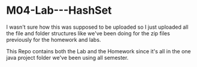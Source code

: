 # M04-Lab---HashSet

I wasn't sure how this was supposed to be uploaded so I just uploaded all the file and folder structures like we've been doing for the zip files previously for the homework and labs.  

This Repo contains both the Lab and the Homework since it's all in the one java project folder we've been using all semester.
